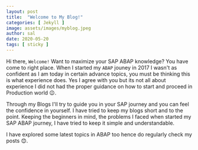 ```yaml
---
layout: post
title:  "Welcome to My Blog!"
categories: [ Jekyll ]
image: assets/images/myblog.jpeg
author: sal
date: 2020-05-20
tags: [ sticky ]
---
```

Hi there, `Welcome!` Want to maximize your SAP ABAP knowledge? You have come to right place. When I started my `ABAP` jouney in 2017 I wasn't as confident as I am today in certain advance topics, you must be thinking this is what experience does. Yes I agree with you but its not all about experience I did not had the proper guidance on how to start and proceed in Production world &#128521;.

Through my Blogs I'll try to guide you in your SAP journey and you can feel the confidence in yourself. I have tried to keep my blogs short and to the point. Keeping the beginners in mind, the problems I faced when started my SAP ABAP journey, I have tried  to keep it simple and understandable.

I have explored some latest topics in ABAP too hence do regularly check my posts &#128522;.
